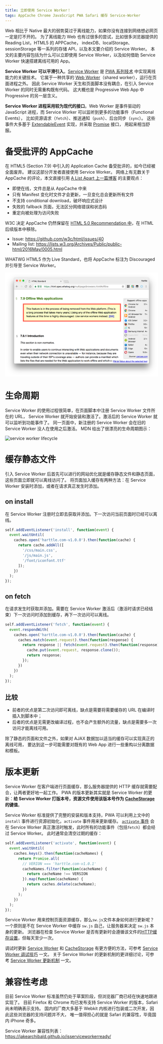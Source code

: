 ```yaml
---
title: 立即使用 Service Worker！
tags: AppCache Chrome JavaScript PWA Safari 缓存 Service-Worker
---
```


Web 相比于 Native 最大的弱势莫过于离线能力，如果你没有连接到网络想必网页一定是打不开的。
为了离线能力 Web 也有过很多的尝试，比如很多浏览器提供的 Reading List，HTML5 的 APPCache，
indexDB、localStorage、sessionStorage 等一系列的存储 API，以及本文要介绍的 Service Worker。
本文的主要内容包括为什么可以立即使用 Service Worker，以及如何借助 Service Worker 快速搭建离线可用的 App。

**Service Worker 可以平滑引入**。[Service Worker][sw] 是 [PWA 系列技术][pwa-explore] 中实现离线能力的关键技术。
它属于一种共享的 [Web Worker][web-worker]（shared worker），运行在页面进程之外。
因此 Service Worker 天生和页面脚本没有耦合，在引入 Service Worker 的同时无需重构既有代码。
这大概也是 Progressive Web App 中 Progressive 的另一层含义。

**Service Worker 进程采用较为现代的接口**。Web Worker 是事件驱动的 JavaScript 进程，而 Service Worker 可以监听到更多的功能事件（Functional Events），
比如资源请求（`fetch`）、推送通知（`push`）、后台同步（`sync`）。
这些事件大多基于 [ExtendableEvent][ext-event] 实现，并采取 [Promise][promise] 接口，
用起来相当舒服。

<!--more-->

# 备受批评的 AppCache

在 HTML5 (Section 7.9) 中引入的 Application Cache 备受批评的，如今已经被全面废弃。
建议这部分开发者直接使用 Service Worker。
网络上有无数关于 AppCache 的评论，本文直接引用 [A List Apart 上一篇博客][alistaprt] 的主要观点：

* 即使在线，文件总是从 AppCache 中来
* 只有 Manifest 变化时文件才会更新，一旦变化总会更新所有文件
* 不支持 conditional download，破坏响应式设计
* 失败的 fallback 页面，无法区分网络错误和状态码
* 重定向被处理为访问失败

W3C 决定 AppCache 仍然保留在 [HTML 5.0 Recommendation 中][appcache]，在 HTML 后续版本中移除。

* Issue: <https://github.com/w3c/html/issues/40>
* Mailing list: <https://lists.w3.org/Archives/Public/public-html/2016May/0005.html>

WHATWG HTML5 作为 Live Standard，也将 AppCache 标注为 Discouraged 并引导至 Service Worker。

![whatwg html5 appcache](/assets/img/blog/pwa/whatwg-application-cache@2x.png)

# 生命周期

Service Worker 的使用过程很简单，在页面脚本中注册 Service Worker 文件所在的 URL，
Service Worker 就开始安装和激活了。激活后的 Service Worker 就可以监听到功能事件了。
同一页面中，新注册的 Service Worker 会在旧的 Service Worker 没人在使用之后激活。
MDN 给出了很漂亮的生命周期图示：

![service worker lifecycle](https://mdn.mozillademos.org/files/12636/sw-lifecycle.png)

# 缓存静态文件

引入 Service Worker 后首先可以进行的网站优化就是缓存静态文件和静态页面，这些页面立即就可以离线访问了。
将页面加入缓存有两种方法：在 Service Worker 安装时添加，或者在请求真正发生时添加。

## on install

在 Service Worker 注册时立即去获取并添加。下一次访问当前页面时已经可以离线。

```javascript
self.addEventListener('install', function(event) {
  event.waitUntil(
    caches.open('harttle.com-v1.0.0').then(function(cache) {
      return cache.addAll([
        '/css/main.css',
        '/js/main.js',
        '/font/iconfont.ttf'
      ]);
    })
  );
});
```

## on fetch

在请求发生时获取并添加。需要在 Service Worker 激活后（激活时请求已经结束）下一次访问时添加到缓存，再下一次访问可以离线。

```javascript
self.addEventListener('fetch', function(event) {
  event.respondWith(
    caches.open('harttle.com-v1.0.0').then(function(cache) {
      caches.match(event.request).then(function(response) {
        return response || fetch(event.request).then(function(response) {
          cache.put(event.request, response.clone());
          return response;
        });
      })
    })
  );
});
```

## 比较

* 前者的优点是第二次访问即可离线，缺点是需要将需要缓存的 URL 在编译时插入到脚本中；
* 后者的优点是无需更改编译过程，也不会产生额外的流量，缺点是需要多一次访问才能离线可用。

除了静态的页面和文件之外，如果对 AJAX 数据加以适当的缓存可以实现真正的离线可用，
要达到这一步可能需要对既有的 Web App 进行一些重构以分离数据和模板。

# 版本更新

Service Worker 在客户端进行页面缓存，那么服务器提供的 HTTP 缓存就需要配合，让两者更好地一起工作。
PWA 的版本更新其实就是 Service Worker 的更新：**给 Service Worker 打版本号，资源文件使用该版本号作为 [CacheStorage][CacheStorage] 的键值**。

Service Worker 标准提供了完整的安装和版本支持，PWA 可以利用上文中的 `install` 事件进行资源初始化，`activate` 事件用来更新缓存。
[`activate` 事件][activate] 会在 Service Worker 真正激活时触发，此时所有的功能事件（包括`fetch`）都会经过 Service Worker。
此时通常会清空过期的缓存：

```javascript
self.addEventListener('activate', function(event) {
  event.waitUntil(
    caches.keys().then(function(cacheNames) {
      return Promise.all(
        // VERION === 'harttle.com-v1.0.1'
        cacheNames.filter(function(cacheName) {
          return cacheName !== VERSION
        }).map(function(cacheName) {
          return caches.delete(cacheName);
        })
      );
    })
  );
});
```

Service Worker 用来控制页面资源缓存，那么`sw.js`文件本身如何进行更新呢？
一个原则是不在 Service Worker 中缓存 `sw.js` 自己，让服务器来决定 `sw.js` 本身的更新。
浏览器在检查 Service Worker 是否有更新时会遵循该文件的[HTTP缓存设置][http-cache]，但每天至少一次。

调试时更新 [Service Worker][sw] 和 [CacheStorage][CacheStorage] 有更方便的方法，可参考
[Service Worker 调试技巧](/2017/04/08/service-worker-debug.html) 一文。
关于 Service Worker 的更新机制的更详细讨论，可参考 [Service Worker 更新机制](/2017/04/10/service-worker-update.html) 一文。

# 兼容性考虑

目前 Service Worker 标准虽然仍处于草案阶段，但浏览器厂商已经在快速地跟进实现了。
目前 Firefox 和 Chrome 均已发布支持 Service Worker 的版本，Safari 尚未明确表示支持。
国内的厂商大多基于 Webkit 内核进行包装或二次开发，因此这些浏览器的支持问题并不大，
唯一值得担心的就是 Safari 的兼容性，毕竟国内 iPhone 奇多。

Service Worker 兼容性列表：<https://jakearchibald.github.io/isserviceworkerready/>

[sw]: https://w3c.github.io/ServiceWorker/
[web-worker]: https://html.spec.whatwg.org/multipage/workers.html
[pwa-explore]: /2017/01/28/pwa-explore.html
[ext-event]: https://developer.mozilla.org/en-US/docs/Web/API/ExtendableEvent
[promise]: https://developer.mozilla.org/en-US/docs/Web/JavaScript/Reference/Global_Objects/Promise
[alistaprt]: https://alistapart.com/article/application-cache-is-a-douchebag
[appcache]: https://www.w3.org/TR/html5/browsers.html#appcache
[CacheStorage]: https://developer.mozilla.org/en-US/docs/Web/API/CacheStorage
[http-cache]: /2017/04/04/using-http-cache.html
[update]: https://www.w3.org/TR/service-workers/#service-worker-registration-update
[activate]: https://www.w3.org/TR/service-workers/#service-worker-global-scope-activate-event
